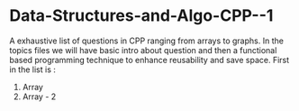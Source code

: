 # Data-Structures-and-Algo-CPP--1
A exhaustive list of questions in CPP ranging from arrays to graphs.
In the topics files we will have basic intro about question and then a functional based programming technique to enhance reusability and save space.
First in the list is :
1) Array 
2) Array - 2

